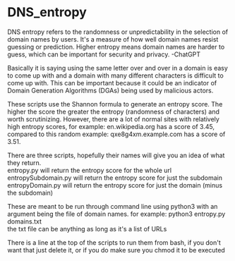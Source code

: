 # DNS_entropy

DNS entropy refers to the randomness or unpredictability in the selection of domain names by users. It's a measure of how well domain names resist guessing or prediction. Higher entropy means domain names are harder to guess, which can be important for security and privacy. -ChatGPT

Basically it is saying using the same letter over and over in a domain is easy to come up with and a domain with many different characters is difficult to come up with. This can be important because it could be an indicator of Domain Generation Algorithms (DGAs) being used by malicious actors.

These scripts use the Shannon formula to generate an entropy score. The higher the score the greater the entropy (randomness of characters) and worth scrutinizing.
However, there are a lot of normal sites with relatively high entropy scores, for example: en.wikipedia.org has a score of 3.45, compared to this random example: qxe8g4xm.example.com has a score of 3.51.  

There are three scripts, hopefully their names will give you an idea of what they return.  
entropy.py will return the entropy score for the whole url  
entropySubdomain.py will return the entropy score for just the subdomain  
entropyDomain.py will return the entropy score for just the domain (minus the subdomain)

These are meant to be run through command line using python3 with an argument being the file of domain names. for example:
python3 entropy.py domains.txt  
the txt file can be anything as long as it's a list of URLs

There is a line at the top of the scripts to run them from bash, if you don't want that just delete it, or if you do make sure you chmod it to be executed
